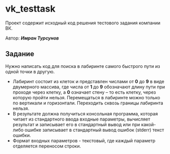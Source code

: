 # vk_testtask

Проект содержит исходный код решения тестового задания компании ВК.

Автор: ***Имран Турсунов***

## Задание

Нужно написать код для поиска в лабиринте самого быстрого пути из одной точки в другую. 
- Лабиринт состоит из клеток и представлен числами от **0** до **9** в виде двумерного массива, где числа от **1** до **9** обозначают длину пути при проходе через клетку, а **0** означает стену – то есть клетку, через которую пройти нельзя. Перемещаться в лабиринте можно только по вертикали и горизонтали. Переходить сквозь границы лабиринта нельзя.
- В результате должна получиться консольная программа, которая читает из стандартного ввода входные параметры, вычисляет результат и записывает его в стандартный вывод или при какой-либо ошибке записывает в стандартный вывод ошибок (stderr) текст ошибки.
- Формат входных параметров - текстовый, где каждый параметр отделяется переносом строки.
